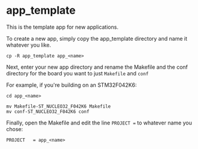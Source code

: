 # app_template

This is the template app for new applications.

To create a new app, simply copy the app_template directory and name it whatever you like.

```
cp -R app_template app_<name>
```

Next, enter your new app directory and rename the Makefile and the conf directory for the board you want to just `Makefile` and `conf`

For example, if you're building on an STM32F042K6:

```
cd app_<name>

mv Makefile-ST_NUCLEO32_F042K6 Makefile
mv conf-ST_NUCLEO32_F042K6 conf
```

Finally, open the Makefile and edit the line `PROJECT =` to whatever name you chose:
```
PROJECT   = app_<name>
```

